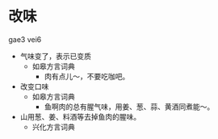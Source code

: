 # 改味
gae3 vei6
+ 气味变了，表示已变质
  * 如皋方言词典
    - 肉有点儿～，不要吃咖吧。
+ 改变口味
  * 如皋方言词典
    - 鱼啊肉的总有腥气味，用姜、葱、蒜、黄酒同煮能～。
+ 山用葱、姜、料酒等去掉鱼肉的腥味。
  * 兴化方言词典
